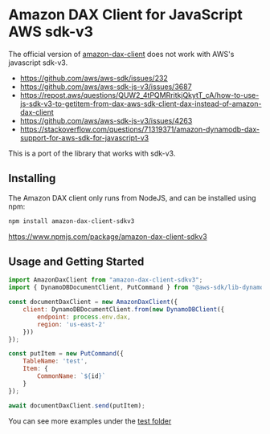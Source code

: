 # Amazon DAX Client for JavaScript AWS sdk-v3

The official version of [amazon-dax-client](https://www.npmjs.com/package/amazon-dax-client) does not work with AWS's javascript sdk-v3.

- https://github.com/aws/aws-sdk/issues/232
- https://github.com/aws/aws-sdk-js-v3/issues/3687
- https://repost.aws/questions/QUW2_4tPQMRritkjQkytT_cA/how-to-use-js-sdk-v3-to-getitem-from-dax-aws-sdk-client-dax-instead-of-amazon-dax-client
- https://github.com/aws/aws-sdk-js-v3/issues/4263
- https://stackoverflow.com/questions/71319371/amazon-dynamodb-dax-support-for-aws-sdk-for-javascript-v3

This is a port of the library that works with sdk-v3.

## Installing
The Amazon DAX client only runs from NodeJS, and can be installed using npm:
```sh
npm install amazon-dax-client-sdkv3
```

https://www.npmjs.com/package/amazon-dax-client-sdkv3

## Usage and Getting Started

```javascript
import AmazonDaxClient from "amazon-dax-client-sdkv3";
import { DynamoDBDocumentClient, PutCommand } from "@aws-sdk/lib-dynamodb";

const documentDaxClient = new AmazonDaxClient({
    client: DynamoDBDocumentClient.from(new DynamoDBClient({
        endpoint: process.env.dax,
        region: 'us-east-2'
    }))
});

const putItem = new PutCommand({
    TableName: 'test',
    Item: {
        CommonName: `${id}`
    }
});

await documentDaxClient.send(putItem);
```

You can see more examples under the [test folder](https://github.com/kwojcicki/amazon-dax-client-v3/tree/main/test)